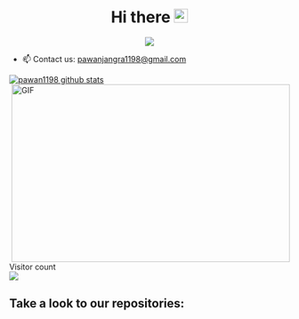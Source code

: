 <h1 align="center"> Hi there  <img src="https://media.giphy.com/media/hvRJCLFzcasrR4ia7z/giphy.gif" width="25px"></h1>

<p align="center">
      <a href="https://twitter.com/pawanjangra1198" alt="Twitter Badgee">
        <img src="https://img.shields.io/badge/Twitter-1DA1F2?style=for-the-badge&logo=twitter&logoColor=white" /></a>
      </p>

- 📫 Contact us: pawanjangra1198@gmail.com

[![pawan1198 github stats](https://github-readme-stats.vercel.app/api?username=pawan1198)](https://github.com/pawan1198) 
<img alt="GIF" src="https://github.com/abhisheknaiidu/abhisheknaiidu/raw/master/code.gif?raw=true" style="max-width:100%;" width="500" height="320" align="right">
<p align="left"> 

  Visitor count <br />
  <img src="https://profile-counter.glitch.me/pawan1198/count.svg" />
</p>

## Take a look to our repositories:

<!--
**pawan1198/pawan1198** is a ✨ _special_ ✨ repository because its `README.md` (this file) appears on your GitHub profile.


Here are some ideas to get you started:

- 🔭 I’m currently working on ...
- 🌱 I’m currently learning ...
- 👯 I’m looking to collaborate on ...
- 🤔 I’m looking for help with ...
- 💬 Ask me about ...
- 📫 How to reach me: 
- 😄 Pronouns: ...
- ⚡ Fun fact: ...
-->
